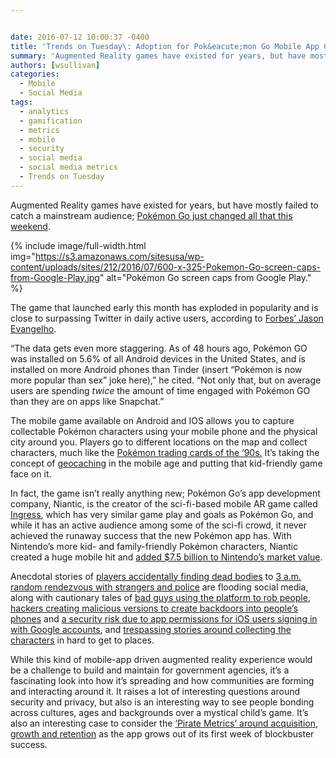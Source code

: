 ```yaml
---


date: 2016-07-12 10:00:37 -0400
title: 'Trends on Tuesday\: Adoption for Pok&eacute;mon Go Mobile App Goes Crazy'
summary: 'Augmented Reality games have existed for years, but have mostly failed to catch a mainstream audience; Pok&eacute;mon Go just changed all that this weekend.  The game that launched early this month has exploded in popularity and is close to surpassing Twitter in daily active users,'
authors: [wsullivan]
categories:
  - Mobile
  - Social Media
tags:
  - analytics
  - gamification
  - metrics
  - mobile
  - security
  - social media
  - social media metrics
  - Trends on Tuesday
---
```


Augmented Reality games have existed for years, but have mostly failed to catch a mainstream audience; [Pokémon Go just changed all that this weekend](http://www.pokemon.com/us/pokemon-video-games/pokemon-go/).


{% include image/full-width.html img="https://s3.amazonaws.com/sitesusa/wp-content/uploads/sites/212/2016/07/600-x-325-Pokemon-Go-screen-caps-from-Google-Play.jpg" alt="Pokémon Go screen caps from Google Play." %}

The game that launched early this month has exploded in popularity and is close to surpassing Twitter in daily active users, according to [Forbes’ Jason Evangelho](http://www.forbes.com/sites/jasonevangelho/2016/07/10/pokemon-go-about-to-surpass-twitter-in-daily-active-users/).

“The data gets even more staggering. As of 48 hours ago, Pokémon GO was installed on 5.6% of all Android devices in the United States, and is installed on more Android phones than Tinder (insert “Pokémon is now more popular than sex” joke here),” he cited. “Not only that, but on average users are spending _twice_ the amount of time engaged with Pokémon GO than they are on apps like Snapchat.”

The mobile game available on Android and IOS allows you to capture collectable Pokémon characters using your mobile phone and the physical city around you. Players go to different locations on the map and collect characters, much like the [Pokémon trading cards of the ‘90s.](https://en.wikipedia.org/wiki/Pok%C3%A9mon_Trading_Card_Game) It’s taking the concept of [geocaching](https://en.wikipedia.org/wiki/Geocaching) in the mobile age and putting that kid-friendly game face on it.

In fact, the game isn&#8217;t really anything new; Pokémon Go&#8217;s app development company, Niantic, is the creator of the sci-fi-based mobile AR game called [Ingress](https://www.ingress.com/), which has very similar game play and goals as Pokémon Go, and while it has an active audience among some of the sci-fi crowd, it never achieved the runaway success that the new Pokémon app has. With Nintendo&#8217;s more kid- and family-friendly Pokémon characters, Niantic created a huge mobile hit and [added $7.5 billion to Nintendo&#8217;s market value](http://www.theverge.com/2016/7/11/12147600/nintendos-stock-pokemon-go).

Anecdotal stories of [players accidentally finding dead bodies](http://thenextweb.com/insider/2016/07/08/was-it-a-ghost-pokemon/) to [3 a.m. random rendezvous with strangers and police](http://imgur.com/KAwwxFp) are flooding social media, along with cautionary tales of [bad guys using the platform to rob people](http://www.usatoday.com/story/tech/2016/07/10/four-suspects-arrested-string-pokemon-go-related-armed-robberies/86922474/), [hackers creating malicious versions to create backdoors into people&#8217;s phones](http://motherboard.vice.com/read/pokmon-go-hack) and [a security risk due to app permissions for iOS users signing in with Google accounts](http://fortune.com/2016/07/11/pokemon-go-security/), and [trespassing stories around collecting the characters](https://www.reddit.com/r/washingtondc/comments/4ruvln/pokemon_go_theres_a_gym_in_the_center_of_the/) in hard to get to places.

While this kind of mobile-app driven augmented reality experience would be a challenge to build and maintain for government agencies, it’s a fascinating look into how it’s spreading and how communities are forming and interacting around it. It raises a lot of interesting questions around security and privacy, but also is an interesting way to see people bonding across cultures, ages and backgrounds over a mystical child&#8217;s game. It’s also an interesting case to consider the [‘Pirate Metrics’ around acquisition, growth and retention](http://www.WHATEVER/2016/05/12/using-pirate-metrics-to-analyze-your-mobile-applications-audience/) as the app grows out of its first week of blockbuster success.